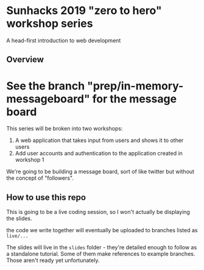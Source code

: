 # Sunhacks 2019 "zero to hero" workshop series

A head-first introduction to web development

## Overview

# See the branch "prep/in-memory-messageboard" for the message board

This series will be broken into two workshops:

1. A web application that takes input from users and shows it to other users
2. Add user accounts and authentication to the application created in workshop 1

We're going to be building a message board, sort of like twitter but without the concept of "followers".

## How to use this repo

This is going to be a live coding session, so I won't actually be displaying the slides.

the code we write together will eventually be uploaded to branches listed as `live/...`

The slides will live in the `slides` folder - they're detailed enough to follow as a standalone tutorial. Some of them make references to example branches. Those aren't ready yet unfortunately.
